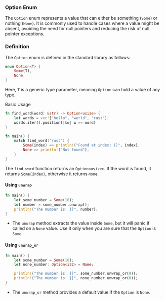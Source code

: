 ### Option Enum

The `Option` enum represents a value that can either be something (`Some`) or nothing (`None`). It is commonly used to handle cases where a value might be absent, avoiding the need for null pointers and reducing the risk of null pointer exceptions.

### Definition

The `Option` enum is defined in the standard library as follows:

```rust
enum Option<T> {
    Some(T),
    None,
}
```

Here, `T` is a generic type parameter, meaning `Option` can hold a value of any type.

Basic Usage

```rust
fn find_word(word: &str) -> Option<usize> {
    let words = vec!["hello", "world", "rust"];
    words.iter().position(|&w| w == word)
}

fn main() {
    match find_word("rust") {
        Some(index) => println!("Found at index: {}", index),
        None => println!("Not found"),
    }
}
```

The `find_word` function returns an `Option<usize>`. If the word is found, it returns `Some(index)`, otherwise it returns `None`.

#### Using `unwrap`

```rust
fn main() {
    let some_number = Some(10);
    let number = some_number.unwrap();
    println!("The number is: {}", number);
}
```

- The `unwrap` method extracts the value inside `Some`, but it will panic if called on a `None` value. Use it only when you are sure that the `Option` is `Some`.

#### Using `unwrap_or`

```rust
fn main() {
    let some_number = Some(10);
    let none_number: Option<i32> = None;

    println!("The number is: {}", some_number.unwrap_or(0));
    println!("The number is: {}", none_number.unwrap_or(0));
}
```

- The `unwrap_or` method provides a default value if the `Option` is `None`.


